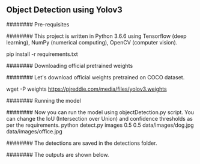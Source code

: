 ## Object Detection using Yolov3

######## Pre-requisites

######## This project is written in Python 3.6.6 using Tensorflow (deep learning), NumPy (numerical computing), OpenCV (computer vision).

pip install -r requirements.txt


######## Downloading official pretrained weights

######## Let's download official weights pretrained on COCO dataset.

wget -P weights https://pjreddie.com/media/files/yolov3.weights


######## Running the model

######## Now you can run the model using objectDetection.py script. You can change the IoU (Intersection over Union) and confidence thresholds as per the requirements.
python detect.py images 0.5 0.5 data/images/dog.jpg data/images/office.jpg

######## The detections are saved in the detections folder.

######## The outputs are shown below.
